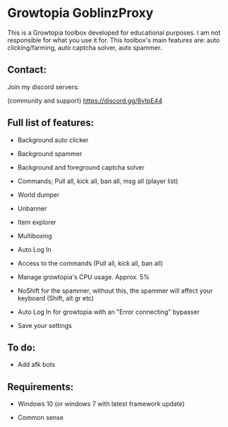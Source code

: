 # Growtopia GoblinzProxy
This is a Growtopia toolbox developed for educational purposes. I am not responsible for what you use it for. This toolbox's main features are: auto clicking/farming, auto captcha solver, auto spammer.

## Contact:
Join my discord servers:

(community and support) https://discord.gg/8ytpE44

## Full list of features:

* Background auto clicker

* Background spammer

* Background and foreground captcha solver

* Commands; Pull all, kick all, ban all, msg all (player list)

* World dumper

* Unbanner

* Item explorer

* Multiboxing

* Auto Log In

* Access to the commands (Pull all, kick all, ban all)

* Manage growtopia's CPU usage. Approx. 5%

* NoShift for the spammer, without this, the spammer will affect your keyboard (Shift, alt gr etc)

* Auto Log In for growtopia with an "Error connecting" bypasser

* Save your settings

## To do:

* Add afk bots

## Requirements:

* Windows 10 (or windows 7 with latest framework update)

* Common sense
